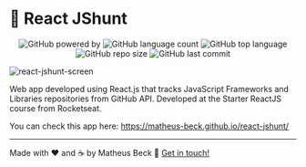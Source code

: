# 📱 React JShunt

<p align="center">
  <img alt="GitHub powered by" src="https://img.shields.io/badge/Powered%20by-React.js-blue.svg">
  <img alt="GitHub language count" src="https://img.shields.io/github/languages/count/matheus-beck/react-jshunt">
  <img alt="GitHub top language" src="https://img.shields.io/github/languages/top/matheus-beck/react-jshunt">
  <img alt="GitHub repo size" src="https://img.shields.io/github/repo-size/matheus-beck/react-jshunt">
  <img alt="GitHub last commit" src="https://img.shields.io/github/last-commit/matheus-beck/react-jshunt">
</p>

![react-jshunt-screen](https://i.imgur.com/pyycdiC.png)

Web app developed using React.js that tracks JavaScript Frameworks and Libraries repositories from GitHub API. Developed at the Starter ReactJS course from Rocketseat.

You can check this app here: https://matheus-beck.github.io/react-jshunt/

---

Made with ❤️ and ☕ by Matheus Beck :wave: [Get in touch!](https://www.linkedin.com/in/matheus-beck/)
